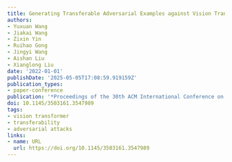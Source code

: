 ```yaml
---
title: Generating Transferable Adversarial Examples against Vision Transformers
authors:
- Yuxuan Wang
- Jiakai Wang
- Zixin Yin
- Ruihao Gong
- Jingyi Wang
- Aishan Liu
- Xianglong Liu
date: '2022-01-01'
publishDate: '2025-05-05T17:08:59.919159Z'
publication_types:
- paper-conference
publication: '*Proceedings of the 30th ACM International Conference on Multimedia*'
doi: 10.1145/3503161.3547989
tags:
- vision transformer
- transferability
- adversarial attacks
links:
- name: URL
  url: https://doi.org/10.1145/3503161.3547989
---
```


